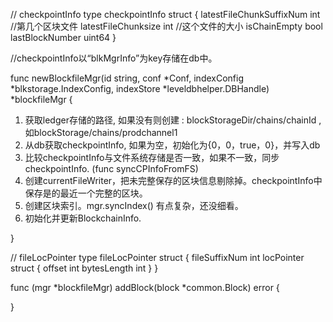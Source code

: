 
// checkpointInfo
type checkpointInfo struct {
	latestFileChunkSuffixNum int   //第几个区块文件
	latestFileChunksize      int   //这个文件的大小
	isChainEmpty             bool
	lastBlockNumber          uint64
}

//checkpointInfo以“blkMgrInfo”为key存储在db中。


func newBlockfileMgr(id string, conf *Conf, indexConfig *blkstorage.IndexConfig, indexStore *leveldbhelper.DBHandle) *blockfileMgr {

1. 获取ledger存储的路径, 如果没有则创建 : blockStorageDir/chains/chainId , 如blockStorage/chains/prodchannel1
2. 从db获取checkpointInfo, 如果为空，初始化为{0，0，true，0}，并写入db
3. 比较checkpointInfo与文件系统存储是否一致，如果不一致，同步checkpointInfo. (func syncCPInfoFromFS)
4. 创建currentFileWriter，把未完整保存的区块信息剔除掉。checkpointInfo中保存是的最近一个完整的区块。
5. 创建区块索引。mgr.syncIndex() 有点复杂，还没细看。
6. 初始化并更新BlockchainInfo.

}



// fileLocPointer
type fileLocPointer struct {
	fileSuffixNum int
	locPointer struct {
		offset      int
		bytesLength int
	}
}



func (mgr *blockfileMgr) addBlock(block *common.Block) error {


}